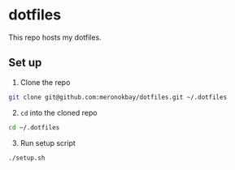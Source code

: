 # dotfiles
This repo hosts my dotfiles.

## Set up
1. Clone the repo
```bash
git clone git@github.com:meronokbay/dotfiles.git ~/.dotfiles
```
2. `cd` into the cloned repo
```bash
cd ~/.dotfiles
```
3. Run setup script
```bash
./setup.sh
```

